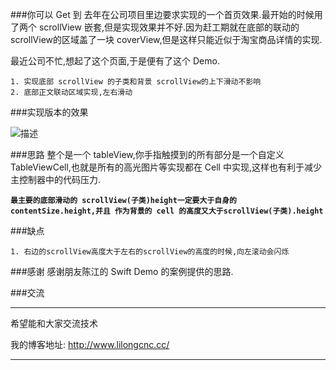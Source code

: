 ###你可以 Get 到
去年在公司项目里边要求实现的一个首页效果.最开始的时候用了两个 scrollView 嵌套,但是实现效果并不好.因为赶工期就在底部的联动的 scrollView的区域盖了一块 coverView,但是这样只能近似于淘宝商品详情的实现.

最近公司不忙,想起了这个页面,于是便有了这个 Demo.


```
1. 实现底部 scrollView 的子类和背景 scrollView的上下滑动不影响
2. 底部正文联动区域实现,左右滑动
```
###实现版本的效果

![描述](http://www.lilongcnc.cc/lauren_picture/20160411/1.gif)

###思路
整个是一个 tableView,你手指触摸到的所有部分是一个自定义TableViewCell,也就是所有的高光图片等实现都在 Cell 中实现,这样也有利于减少主控制器中的代码压力.

**`最主要的底部滑动的 scrollView(子类)height一定要大于自身的 contentSize.height,并且 作为背景的 cell 的高度又大于scrollView(子类).height`**


###缺点
```
1. 右边的scrollView高度大于左右的scrollView的高度的时候,向左滚动会闪烁 
```

###感谢
感谢朋友陈江的 Swift Demo 的案例提供的思路.

###交流

---
希望能和大家交流技术

我的博客地址: <http://www.lilongcnc.cc/>

---
